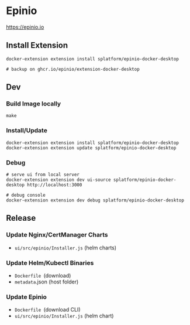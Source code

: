 # Epinio

https://epinio.io

## Install Extension

    docker-extension extension install splatform/epinio-docker-desktop

    # backup on ghcr.io/epinio/extension-docker-desktop

## Dev

### Build Image locally

    make

### Install/Update

    docker-extension extension install splatform/epinio-docker-desktop
    docker-extension extension update splatform/epinio-docker-desktop

### Debug

    # serve ui from local server
    docker-extension extension dev ui-source splatform/epinio-docker-desktop http://localhost:3000

    # debug console
    docker-extension extension dev debug splatform/epinio-docker-desktop

## Release

### Update Nginx/CertManager Charts

* `ui/src/epinio/Installer.js` (helm charts)

### Update Helm/Kubectl Binaries

* `Dockerfile `(download)
* `metadata`.json (host folder)

### Update Epinio

* `Dockerfile `(download CLI)
* `ui/src/epinio/Installer.js` (helm chart)
